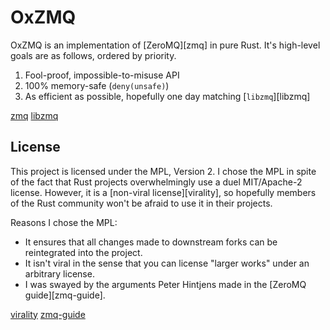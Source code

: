 # OxZMQ

OxZMQ is an implementation of [ZeroMQ][zmq] in pure Rust. It's high-level goals are as follows, ordered by priority.

1. Fool-proof, impossible-to-misuse API
2. 100% memory-safe (`deny(unsafe)`)
3. As efficient as possible, hopefully one day matching [`libzmq`][libzmq]

[zmq](https://zeromq.org/)
[libzmq](https://github.com/zeromq/libzmq)

## License
This project is licensed under the MPL, Version 2. I chose the MPL in spite of the fact that Rust projects overwhelmingly use a duel MIT/Apache-2 license. However, it is a [non-viral license][virality], so hopefully members of the Rust community won't be afraid to use it in their projects.

Reasons I chose the MPL:

- It ensures that all changes made to downstream forks can be reintegrated into the project.
- It isn't viral in the sense that you can license "larger works" under an arbitrary license.
- I was swayed by the arguments Peter Hintjens made in the [ZeroMQ guide][zmq-guide].

[virality](https://www.mozilla.org/en-US/MPL/2.0/FAQ/#virality)
[zmq-guide](http://zguide.zeromq.org/page:all#Chapter-The-ZeroMQ-Community)
